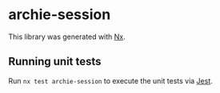 # archie-session

This library was generated with [Nx](https://nx.dev).

## Running unit tests

Run `nx test archie-session` to execute the unit tests via [Jest](https://jestjs.io).
